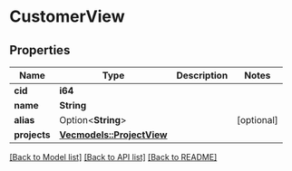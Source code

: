 # CustomerView

## Properties

Name | Type | Description | Notes
------------ | ------------- | ------------- | -------------
**cid** | **i64** |  | 
**name** | **String** |  | 
**alias** | Option<**String**> |  | [optional]
**projects** | [**Vec<models::ProjectView>**](ProjectView.md) |  | 

[[Back to Model list]](../README.md#documentation-for-models) [[Back to API list]](../README.md#documentation-for-api-endpoints) [[Back to README]](../README.md)


